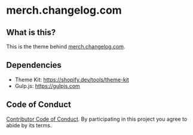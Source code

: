 # merch.changelog.com

## What is this?

This is the theme behind [merch.changelog.com](https://merch.changelog.com).

## Dependencies

- Theme Kit: https://shopify.dev/tools/theme-kit
- Gulp.js: https://gulpjs.com

## Code of Conduct

[Contributor Code of Conduct](https://changelog.com/coc). By participating in this project you agree to abide by its terms.